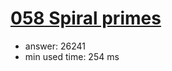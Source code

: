 [058 Spiral primes](http://projecteuler.net/problem=58)
========================

- answer: 26241 
- min used time: 254 ms

